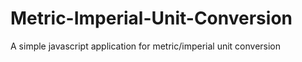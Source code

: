 # Metric-Imperial-Unit-Conversion
A simple javascript application for metric/imperial unit conversion
